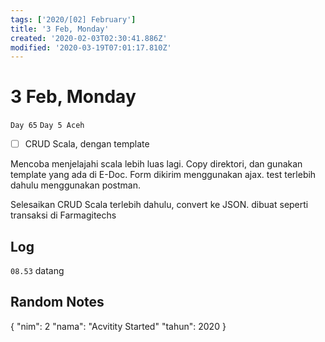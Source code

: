 ```yaml
---
tags: ['2020/[02] February']
title: '3 Feb, Monday'
created: '2020-02-03T02:30:41.886Z'
modified: '2020-03-19T07:01:17.810Z'
---
```


# 3 Feb, Monday

`Day 65`
`Day 5 Aceh`

- [ ] CRUD Scala, dengan template

Mencoba menjelajahi scala lebih luas lagi. Copy direktori, dan gunakan template yang ada di E-Doc. Form dikirim menggunakan ajax. test terlebih dahulu menggunakan postman. 

Selesaikan CRUD Scala terlebih dahulu, convert ke JSON. dibuat seperti transaksi di Farmagitechs

## Log
`08.53` datang

## Random Notes
{
  "nim": 2
  "nama": "Acvitity Started"
  "tahun": 2020 
}
